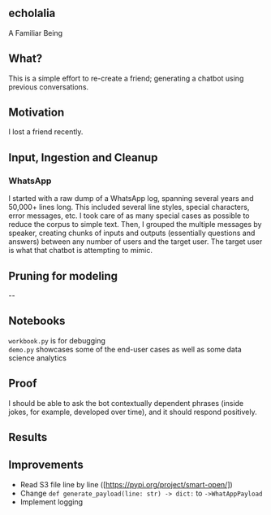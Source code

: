 ## echolalia
A Familiar Being

## What?
This is a simple effort to re-create a friend; generating a chatbot using previous conversations.

## Motivation
I lost a friend recently.

## Input, Ingestion and Cleanup
### WhatsApp
I started with a raw dump of a WhatsApp log, spanning several years and 50,000+ lines long. This included several line styles, special characters, error messages, etc. I took care of as many special cases as possible to reduce the corpus to simple text. Then, I grouped the multiple messages by speaker, creating chunks of inputs and outputs (essentially questions and answers) between any number of users and the target user. The target user is what that chatbot is attempting to mimic. 

## Pruning for modeling
--

## Notebooks
`workbook.py` is for debugging  
`demo.py` showcases some of the end-user cases as well as some data science analytics


## Proof
I should be able to ask the bot contextually dependent phrases (inside jokes, for example, developed over time), and it should respond positively.

## Results


## Improvements

- Read S3 file line by line ([https://pypi.org/project/smart-open/])
- Change `def generate_payload(line: str) -> dict:` to `->WhatAppPayload`
- Implement logging